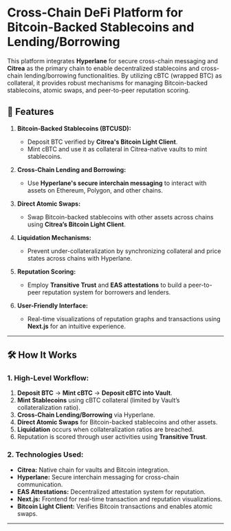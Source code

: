 # Cross-Chain DeFi Platform for Bitcoin-Backed Stablecoins and Lending/Borrowing

This platform integrates **Hyperlane** for secure cross-chain messaging and **Citrea** as the primary chain to enable decentralized stablecoins and cross-chain lending/borrowing functionalities. By utilizing cBTC (wrapped BTC) as collateral, it provides robust mechanisms for managing Bitcoin-backed stablecoins, atomic swaps, and peer-to-peer reputation scoring.

## 🚀 Features

1. **Bitcoin-Backed Stablecoins (BTCUSD):**
   - Deposit BTC verified by **Citrea's Bitcoin Light Client**.
   - Mint cBTC and use it as collateral in Citrea-native vaults to mint stablecoins.

2. **Cross-Chain Lending and Borrowing:**
   - Use **Hyperlane's secure interchain messaging** to interact with assets on Ethereum, Polygon, and other chains.

3. **Direct Atomic Swaps:**
   - Swap Bitcoin-backed stablecoins with other assets across chains using **Citrea’s Bitcoin Light Client**.

4. **Liquidation Mechanisms:**
   - Prevent under-collateralization by synchronizing collateral and price states across chains with Hyperlane.

5. **Reputation Scoring:**
   - Employ **Transitive Trust** and **EAS attestations** to build a peer-to-peer reputation system for borrowers and lenders.

6. **User-Friendly Interface:**
   - Real-time visualizations of reputation graphs and transactions using **Next.js** for an intuitive experience.

---

## 🛠️ How It Works

### 1. **High-Level Workflow:**
   1. **Deposit BTC** → **Mint cBTC** → **Deposit cBTC into Vault**.
   2. **Mint Stablecoins** using cBTC collateral (limited by Vault’s collateralization ratio).
   3. **Cross-Chain Lending/Borrowing** via Hyperlane.
   4. **Direct Atomic Swaps** for Bitcoin-backed stablecoins and other assets.
   5. **Liquidation** occurs when collateralization ratios are breached.
   6. Reputation is scored through user activities using **Transitive Trust**.

### 2. **Technologies Used:**
   - **Citrea:** Native chain for vaults and Bitcoin integration.
   - **Hyperlane:** Secure interchain messaging for cross-chain communication.
   - **EAS Attestations:** Decentralized attestation system for reputation.
   - **Next.js:** Frontend for real-time transaction and reputation visualizations.
   - **Bitcoin Light Client:** Verifies Bitcoin transactions and enables atomic swaps.

---

